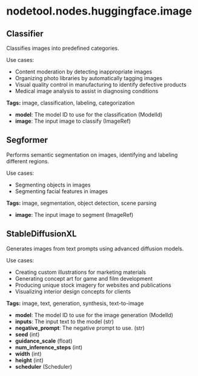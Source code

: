 # nodetool.nodes.huggingface.image

## Classifier

Classifies images into predefined categories.

Use cases:
- Content moderation by detecting inappropriate images
- Organizing photo libraries by automatically tagging images
- Visual quality control in manufacturing to identify defective products
- Medical image analysis to assist in diagnosing conditions

**Tags:** image, classification, labeling, categorization

- **model**: The model ID to use for the classification (ModelId)
- **image**: The input image to classify (ImageRef)

## Segformer

Performs semantic segmentation on images, identifying and labeling different regions.

Use cases:
- Segmenting objects in images
- Segmenting facial features in images

**Tags:** image, segmentation, object detection, scene parsing

- **image**: The input image to segment (ImageRef)

## StableDiffusionXL

Generates images from text prompts using advanced diffusion models.

Use cases:
- Creating custom illustrations for marketing materials
- Generating concept art for game and film development
- Producing unique stock imagery for websites and publications
- Visualizing interior design concepts for clients

**Tags:** image, text, generation, synthesis, text-to-image

- **model**: The model ID to use for the image generation (ModelId)
- **inputs**: The input text to the model (str)
- **negative_prompt**: The negative prompt to use. (str)
- **seed** (int)
- **guidance_scale** (float)
- **num_inference_steps** (int)
- **width** (int)
- **height** (int)
- **scheduler** (Scheduler)


